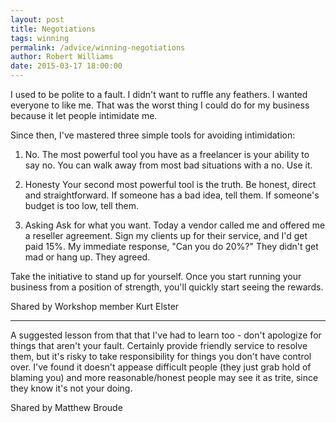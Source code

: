 ```yaml
---
layout: post
title: Negotiations
tags: winning
permalink: /advice/winning-negotiations
author: Robert Williams
date: 2015-03-17 18:00:00
---
```


I used to be polite to a fault. I didn't want to ruffle any feathers. I wanted everyone to like me. That was the worst thing I could do for my business because it let people intimidate me.

Since then, I've mastered three simple tools for avoiding intimidation:

1. No. 
The most powerful tool you have as a freelancer is your ability to say no. You can walk away from most bad situations with a no. Use it.

1. Honesty
Your second most powerful tool is the truth. Be honest, direct and straightforward. If someone has a bad idea, tell them. If someone's budget is too low, tell them.

1. Asking
Ask for what you want. Today a vendor called me and offered me a reseller agreement. Sign my clients up for their service, and I'd get paid 15%. My immediate response, "Can you do 20%?" They didn't get mad or hang up. They agreed.

Take the initiative to stand up for yourself. Once you start running your business from a position of strength, you'll quickly start seeing the rewards.

Shared by Workshop member Kurt Elster

--- 

A suggested lesson from that that I've had to learn too - don't apologize for things that aren't your fault. Certainly provide friendly service to resolve them, but it's risky to take responsibility for things you don't have control over. I've found it doesn't appease difficult people (they just grab hold of blaming you) and more reasonable/honest people may see it as trite, since they know it's not your doing.

Shared by Matthew Broude